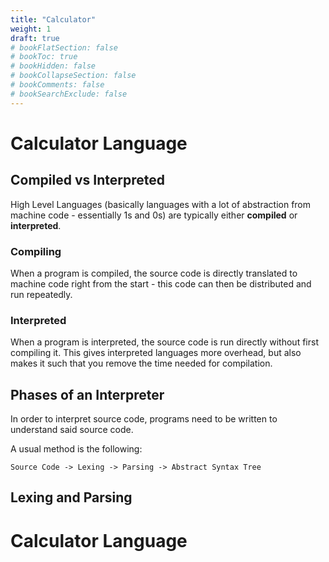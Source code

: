 ```yaml
---
title: "Calculator"
weight: 1
draft: true
# bookFlatSection: false
# bookToc: true
# bookHidden: false
# bookCollapseSection: false
# bookComments: false
# bookSearchExclude: false
---
```


# Calculator Language

## Compiled vs Interpreted

High Level Languages (basically languages with a lot of abstraction from machine code - essentially 1s and 0s) are typically either **compiled** or **interpreted**.

### Compiling

When a program is compiled, the source code is directly translated to machine code right from the start - this code can then be distributed and run repeatedly.

### Interpreted

When a program is interpreted, the source code is run directly without first compiling it. This gives interpreted languages more overhead, but also makes it such that you remove the time needed for compilation.

## Phases of an Interpreter

In order to interpret source code, programs need to be written to understand said source code.

A usual method is the following:

`Source Code -> Lexing -> Parsing -> Abstract Syntax Tree`

## Lexing and Parsing

# Calculator Language